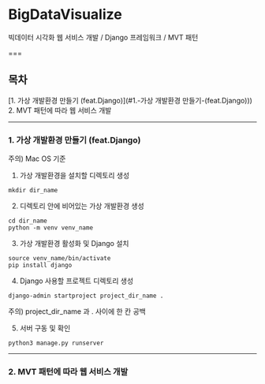 # BigDataVisualize

빅데이터 시각화 웹 서비스 개발 / Django 프레임워크 / MVT 패턴

===

## 목차
[1. 가상 개발환경 만들기 (feat.Django)](#1.-가상 개발환경 만들기-(feat.Django)))
2. MVT 패턴에 따라 웹 서비스 개발

-----

### 1. 가상 개발환경 만들기 (feat.Django)
주의) Mac OS 기준

1) 가상 개발환경을 설치할 디렉토리 생성
```
mkdir dir_name
```

2) 디렉토리 안에 비어있는 가상 개발환경 생성
```
cd dir_name
python -m venv venv_name
```

3) 가상 개발환경 활성화 및 Django 설치
```
source venv_name/bin/activate
pip install django
```

4) Django 사용할 프로젝트 디렉토리 생성
```
django-admin startproject project_dir_name . 
```
주의) project_dir_name 과 . 사이에 한 칸 공백

5) 서버 구동 및 확인
```
python3 manage.py runserver
```

-----

### 2. MVT 패턴에 따라 웹 서비스 개발


